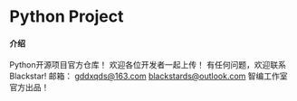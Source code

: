 # Python Project

#### 介绍
Python开源项目官方仓库！
欢迎各位开发者一起上传！
有任何问题，欢迎联系Blackstar!
邮箱：
gddxqds@163.com
blackstards@outlook.com
智编工作室官方出品！


